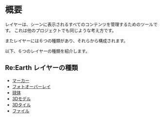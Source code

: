 # 概要

レイヤーは、シーンに表示されるすべてのコンテンツを管理するためのツールです。
これは他のプロジェクトでも同じような考え方です。

またレイヤーには６つの種類があり、それらから構成されます。

以下、６つのレイヤーの種類を紹介します。

## Re:Earth レイヤーの種類

- [マーカー](https://github.com/CS-eukarya/User-Manual-Japanese-/blob/ReEarth%E3%81%AE%E3%83%AC%E3%82%A4%E3%83%A4%E3%83%BC/%E3%83%9E%E3%83%BC%E3%82%AB%E3%83%BC.md)
- [フォトオーバーレイ](https://github.com/CS-eukarya/User-Manual-Japanese-/blob/ReEarth%E3%81%AE%E3%83%AC%E3%82%A4%E3%83%A4%E3%83%BC/%E3%83%95%E3%82%A9%E3%83%88%E3%82%AA%E3%83%BC%E3%83%90%E3%83%BC%E3%83%AC%E3%82%A4.md)
- [球体](https://github.com/CS-eukarya/User-Manual-Japanese-/blob/ReEarth%E3%81%AE%E3%83%AC%E3%82%A4%E3%83%A4%E3%83%BC/%E7%90%83%E4%BD%93.md)
- [3Dモデル](https://github.com/CS-eukarya/User-Manual-Japanese-/blob/ReEarth%E3%81%AE%E3%83%AC%E3%82%A4%E3%83%A4%E3%83%BC/3D%E3%83%A2%E3%83%87%E3%83%AB.md)
- [3Dタイル](https://github.com/CS-eukarya/User-Manual-Japanese-/blob/ReEarth%E3%81%AE%E3%83%AC%E3%82%A4%E3%83%A4%E3%83%BC/3D%E3%82%BF%E3%82%A4%E3%83%AB.md)
- [ファイル](https://github.com/CS-eukarya/User-Manual-Japanese-/blob/ReEarth%E3%81%AE%E3%83%AC%E3%82%A4%E3%83%A4%E3%83%BC/%E3%83%95%E3%82%A1%E3%82%A4%E3%83%AB.md)
